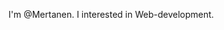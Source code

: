 I'm @Mertanen.
I interested in Web-development.

<!---
Mertanen/Mertanen is a ✨ special ✨ repository because its `README.md` (this file) appears on your GitHub profile.
You can click the Preview link to take a look at your changes.
--->
